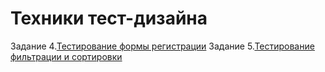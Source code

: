 # Техники тест-дизайна
Задание 4.[Тестирование формы регистрации](https://docs.google.com/spreadsheets/d/1tvOeX8BqdqnwSmqxnEYQSDheT5SawkkViSMNbPg-P70/edit?usp=sharing)
Задание 5.[Тестирование фильтрации и сортировки](https://docs.google.com/spreadsheets/d/1V4d8WVbCoPjsZDIgUhnxaC2SqzACQaEFerjRQ_2WB6g/edit?usp=sharing)
